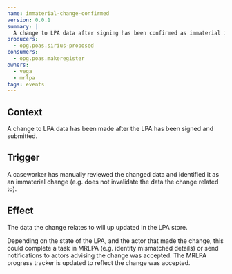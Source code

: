 ```yaml
---
name: immaterial-change-confirmed
version: 0.0.1
summary: |
  A change to LPA data after signing has been confirmed as immaterial in nature
producers:
  - opg.poas.sirius-proposed
consumers:
  - opg.poas.makeregister
owners:
  - vega
  - mrlpa
tags: events
---
```


## Context

A change to LPA data has been made after the LPA has been signed and submitted.

## Trigger

A caseworker has manually reviewed the changed data and identified it as an immaterial change (e.g. does not invalidate the data the change related to).

## Effect

The data the change relates to will up updated in the LPA store.

Depending on the state of the LPA, and the actor that made the change, this could complete a task in MRLPA (e.g. identity mismatched details) or send notifications to actors advising the change was accepted. The MRLPA progress tracker is updated to reflect the change was accepted.

<NodeGraph title="Consumer / Producer Diagram" />

<EventExamples />

<Schema />

